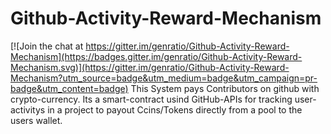 # Github-Activity-Reward-Mechanism

[![Join the chat at https://gitter.im/genratio/Github-Activity-Reward-Mechanism](https://badges.gitter.im/genratio/Github-Activity-Reward-Mechanism.svg)](https://gitter.im/genratio/Github-Activity-Reward-Mechanism?utm_source=badge&utm_medium=badge&utm_campaign=pr-badge&utm_content=badge)
This System pays Contributors on github with crypto-currency. Its a smart-contract usind GitHub-APIs for tracking user-activitys in a project to payout Ccins/Tokens directly from a pool to the users wallet. 
